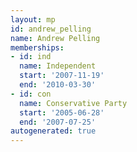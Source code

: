 ```yaml
---
layout: mp
id: andrew_pelling
name: Andrew Pelling
memberships:
- id: ind
  name: Independent
  start: '2007-11-19'
  end: '2010-03-30'
- id: con
  name: Conservative Party
  start: '2005-06-28'
  end: '2007-07-25'
autogenerated: true
---
```

